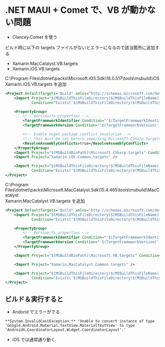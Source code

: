 ﻿# .NET MAUI + Comet で、VB が動かない問題


- Clancey.Comet を使う

ビルド時に以下の targets ファイルがないとエラーになるので該当箇所に追加する

- Xamarin.MacCatalyst.VB.targets
- Xamarin.iOS.VB.targets


 C:\Program Files\dotnet\packs\Microsoft.iOS.Sdk\16.0.517\tools\msbuild\iOS
  Xamarin.iOS.VB.targets を追加

```xml
<Project DefaultTargets="Build" xmlns="http://schemas.microsoft.com/developer/msbuild/2003">
	<Import Project="$(MSBuildThisFileDirectory)$(MSBuildThisFileName).Before.targets"
			Condition="Exists('$(MSBuildThisFileDirectory)$(MSBuildThisFileName).Before.targets')"/>

	<PropertyGroup>
		<!-- Version/fx properties -->
		<TargetFrameworkIdentifier Condition="'$(TargetFrameworkIdentifier)' == ''">Xamarin.iOS</TargetFrameworkIdentifier>
		<TargetFrameworkVersion Condition="'$(TargetFrameworkVersion)' == ''">v1.0</TargetFrameworkVersion>

		<!-- Enable nuget package conflict resolution -->
		<!-- This must be set before importing Microsoft.CSharp.targets -->
		<ResolveAssemblyConflicts>true</ResolveAssemblyConflicts>
	</PropertyGroup>
	<Import Project="$(MSBuildBinPath)\Microsoft.CSharp.targets" Condition="'$(UsingAppleNETSdk)' != 'true'" />
	<Import Project="Xamarin.iOS.Common.targets" />

	<Import Project="$(MSBuildThisFileDirectory)$(MSBuildThisFileName).After.targets"
			Condition="Exists('$(MSBuildThisFileDirectory)$(MSBuildThisFileName).After.targets')"/>
</Project>
```

 C:\Program Files\dotnet\packs\Microsoft.MacCatalyst.Sdk\15.4.465\tools\msbuild\MacCatalyst\
  Xamarin.MacCatalyst.VB.targets を追加

```xml
<Project DefaultTargets="Build" xmlns="http://schemas.microsoft.com/developer/msbuild/2003">
	<Import Project="$(MSBuildThisFileDirectory)$(MSBuildThisFileName).Before.targets"
			Condition="Exists('$(MSBuildThisFileDirectory)$(MSBuildThisFileName).Before.targets')"/>

	<PropertyGroup>
		<!-- Version/fx properties -->
		<TargetFrameworkIdentifier Condition="'$(TargetFrameworkIdentifier)' == ''">Xamarin.MacCatalyst</TargetFrameworkIdentifier>
		<TargetFrameworkVersion Condition="'$(TargetFrameworkVersion)' == ''">v1.0</TargetFrameworkVersion>
	</PropertyGroup>

	<Import Project="$(MSBuildBinPath)\Microsoft.VB.targets" Condition="'$(UsingAppleNETSdk)' != 'true'" />

	<Import Project="Xamarin.MacCatalyst.Common.targets" />

	<Import Project="$(MSBuildThisFileDirectory)$(MSBuildThisFileName).After.targets"
			Condition="Exists('$(MSBuildThisFileDirectory)$(MSBuildThisFileName).After.targets')"/>
</Project>
```
 
## ビルド＆実行すると 

- Andorid でエラーがでる

```
**System.InvalidCastException:** 'Unable to convert instance of type 'Google.Android.Material.TextView.MaterialTextView' to type 'AndroidX.CoordinatorLayout.Widget.CoordinatorLayout'.'
```

- iOS では通常通り動く


